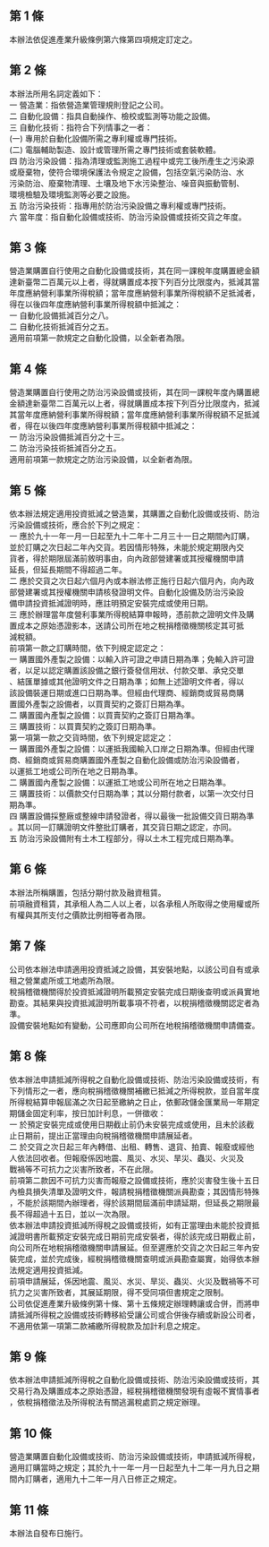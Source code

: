第 1 條
-------
本辦法依促進產業升級條例第六條第四項規定訂定之。

第 2 條
-------
本辦法所用名詞定義如下：  
一  營造業：指依營造業管理規則登記之公司。  
二  自動化設備：指具自動操作、檢校或監測等功能之設備。  
三  自動化技術：指符合下列情事之一者：  
 (一) 專用於自動化設備所需之專利權或專門技術。  
 (二) 電腦輔助製造、設計或管理所需之專門技術或套裝軟體。  
四  防治污染設備：指為清理或監測施工過程中或完工後所產生之污染源  
    或廢棄物，使符合環境保護法令規定之設備，包括空氣污染防治、水  
    污染防治、廢棄物清理、土壤及地下水污染整治、噪音與振動管制、  
    環境檢驗及環境監測等必要之設施。  
五  防治污染技術：指專用於防治污染設備之專利權或專門技術。  
六  當年度：指自動化設備或技術、防治污染設備或技術交貨之年度。

第 3 條
-------
營造業購置自行使用之自動化設備或技術，其在同一課稅年度購置總金額  
達新臺幣二百萬元以上者，得就購置成本按下列百分比限度內，抵減其當  
年度應納營利事業所得稅額；當年度應納營利事業所得稅額不足抵減者，  
得在以後四年度應納營利事業所得稅額中抵減之：  
一  自動化設備抵減百分之八。  
二  自動化技術抵減百分之五。  
適用前項第一款規定之自動化設備，以全新者為限。

第 4 條
-------
營造業購置自行使用之防治污染設備或技術，其在同一課稅年度內購置總  
金額達新臺幣二百萬元以上者，得就購置成本按下列百分比限度內，抵減  
其當年度應納營利事業所得稅額；當年度應納營利事業所得稅額不足抵減  
者，得在以後四年度應納營利事業所得稅額中抵減之：  
一  防治污染設備抵減百分之十三。  
二  防治污染技術抵減百分之五。  
適用前項第一款規定之防治污染設備，以全新者為限。

第 5 條
-------
依本辦法規定適用投資抵減之營造業，其購置之自動化設備或技術、防治  
污染設備或技術，應合於下列之規定：  
一  應於九十一年一月一日起至九十二年十二月三十一日之期間內訂購，  
    並於訂購之次日起二年內交貨。若因情形特殊，未能於規定期限內交  
    貨者，得於期限屆滿前敘明事由，向內政部營建署或其授權機關申請  
    延長，但延長期間不得超過二年。  
二  應於交貨之次日起六個月內或本辦法修正施行日起六個月內，向內政  
    部營建署或其授權機關申請核發證明文件。自動化設備及防治污染設  
    備申請投資抵減證明時，應註明預定安裝完成或使用日期。  
三  應於辦理當年度營利事業所得稅結算申報時，憑前款之證明文件及購  
    置成本之原始憑證影本，送請公司所在地之稅捐稽徵機關核定其可抵  
    減稅額。  
前項第一款之訂購時間，依下列規定認定之：  
一  購置國外產製之設備：以輸入許可證之申請日期為準；免輸入許可證  
    者，以足以認定購置該設備之銀行簽發信用狀、付款交單、承兌交單  
    、結匯單據或其他證明文件之日期為準；如無上述證明文件者，得以  
    該設備裝運日期或進口日期為準。但經由代理商、經銷商或貿易商購  
    置國外產製之設備者，以買賣契約之簽訂日期為準。  
二  購置國內產製之設備：以買賣契約之簽訂日期為準。  
三  購置技術：以買賣契約之簽訂日期為準。  
第一項第一款之交貨時間，依下列規定認定之：  
一  購置國外產製之設備：以運抵我國輸入口岸之日期為準。但經由代理  
    商、經銷商或貿易商購置國外產製之自動化設備或防治污染設備者，  
    以運抵工地或公司所在地之日期為準。  
二  購置國內產製之設備：以運抵工地或公司所在地之日期為準。  
三  購置技術：以價款交付日期為準；其以分期付款者，以第一次交付日  
    期為準。  
四  購置設備採整廠或整線申請發證者，得以最後一批設備交貨日期為準  
    。其以同一訂購證明文件整批訂購者，其交貨日期之認定，亦同。  
五  防治污染設備附有土木工程部分，得以土木工程完成日期為準。

第 6 條
-------
本辦法所稱購置，包括分期付款及融資租賃。  
前項融資租賃，其承租人為二人以上者，以各承租人所取得之使用權或所  
有權與其所支付之價款比例相等者為限。

第 7 條
-------
公司依本辦法申請適用投資抵減之設備，其安裝地點，以該公司自有或承  
租之營業處所或工地處所為限。  
稅捐稽徵機關得於投資抵減證明所載預定安裝完成日期後查明或派員實地  
勘查。其結果與投資抵減證明所載事項不符者，以稅捐稽徵機關認定者為  
準。  
設備安裝地點如有變動，公司應即向公司所在地稅捐稽徵機關申請備查。

第 8 條
-------
依本辦法申請抵減所得稅之自動化設備或技術、防治污染設備或技術，有  
下列情形之一者，應向稅捐稽徵機關補繳已抵減之所得稅款，並自當年度  
所得稅結算申報屆滿之次日起至繳納之日止，依郵政儲金匯業局一年期定  
期儲金固定利率，按日加計利息，一併徵收：  
一  於預定安裝完成或使用日期截止前仍未安裝完成或使用，且未於該截  
    止日期前，提出正當理由向稅捐稽徵機關申請展延者。  
二  於交貨之次日起三年內轉借、出租、轉售、退貨、拍賣、報廢或經他  
    人依法回收者。但報廢係因地震、風災、水災、旱災、蟲災、火災及  
    戰禍等不可抗力之災害所致者，不在此限。  
前項第二款因不可抗力災害而報廢之設備或技術，應於災害發生後十五日  
內檢具損失清單及證明文件，報請稅捐稽徵機關派員勘查；其因情形特殊  
，不能於該期間內辦理者，得於該期間屆滿前申請延期，但延長之期限最  
長不得超過十五日，並以一次為限。  
依本辦法申請投資抵減所得稅之設備或技術，如有正當理由未能於投資抵  
減證明書所載預定安裝完成日期前完成安裝者，得於該完成日期截止前，  
向公司所在地稅捐稽徵機關申請展延。但至遲應於交貨之次日起三年內安  
裝完成，並於完成後，經稅捐稽徵機關查明或派員勘查屬實，始得依本辦  
法規定適用投資抵減。  
前項申請展延，係因地震、風災、水災、旱災、蟲災、火災及戰禍等不可  
抗力之災害所致者，其展延期限，得不受同項但書規定之限制。  
公司依促進產業升級條例第十條、第十五條規定辦理轉讓或合併，而將申  
請抵減所得稅之設備或技術轉移給受讓公司或合併後存續或新設公司者，  
不適用依第一項第二款補繳所得稅款及加計利息之規定。

第 9 條
-------
依本辦法申請抵減所得稅之自動化設備或技術、防治污染設備或技術，其  
交易行為及購置成本之原始憑證，經稅捐稽徵機關發現有虛報不實情事者  
，依稅捐稽徵法及所得稅法有關逃漏稅處罰之規定辦理。

第 10 條
--------
營造業購置自動化設備或技術、防治污染設備或技術，申請抵減所得稅，  
適用訂購當時之規定；其於九十一年一月一日起至九十二年一月九日之期  
間內訂購者，適用九十二年一月八日修正之規定。

第 11 條
--------
本辦法自發布日施行。

